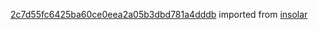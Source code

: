 [2c7d55fc6425ba60ce0eea2a05b3dbd781a4dddb](https://github.com/insolar/insolar/commit/2c7d55fc6425ba60ce0eea2a05b3dbd781a4dddb) imported from [insolar](https://github.com/insolar/insolar)
